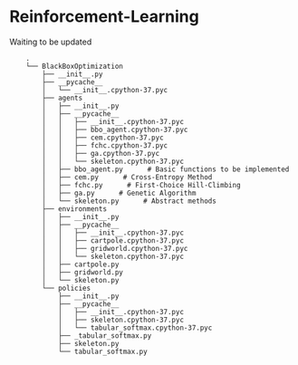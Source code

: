 # Reinforcement-Learning

Waiting to be updated


        .
        └── BlackBoxOptimization
            ├── __init__.py
            ├── __pycache__
            │   └── __init__.cpython-37.pyc
            ├── agents
            │   ├── __init__.py
            │   ├── __pycache__
            │   │   ├── __init__.cpython-37.pyc
            │   │   ├── bbo_agent.cpython-37.pyc
            │   │   ├── cem.cpython-37.pyc
            │   │   ├── fchc.cpython-37.pyc
            │   │   ├── ga.cpython-37.pyc
            │   │   └── skeleton.cpython-37.pyc
            │   ├── bbo_agent.py      # Basic functions to be implemented
            │   ├── cem.py      # Cross-Entropy Method
            │   ├── fchc.py      # First-Choice Hill-Climbing
            │   ├── ga.py      # Genetic Algorithm
            │   └── skeleton.py      # Abstract methods
            ├── environments
            │   ├── __init__.py
            │   ├── __pycache__
            │   │   ├── __init__.cpython-37.pyc
            │   │   ├── cartpole.cpython-37.pyc
            │   │   ├── gridworld.cpython-37.pyc
            │   │   └── skeleton.cpython-37.pyc
            │   ├── cartpole.py      
            │   ├── gridworld.py      
            │   └── skeleton.py      
            └── policies
                ├── __init__.py
                ├── __pycache__
                │   ├── __init__.cpython-37.pyc
                │   ├── skeleton.cpython-37.pyc
                │   └── tabular_softmax.cpython-37.pyc
                ├── _tabular_softmax.py
                ├── skeleton.py      
                └── tabular_softmax.py      

